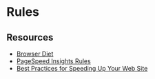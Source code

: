 # Rules

## Resources

* [Browser Diet](http://browserdiet.com/zh/)
* [PageSpeed Insights Rules](https://developers.google.com/speed/docs/insights/rules)
* [Best Practices for Speeding Up Your Web Site](https://developer.yahoo.com/performance/rules.html)